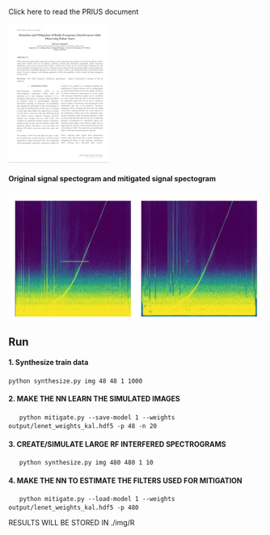 Click here to read the PRIUS document

[![PDF](https://github.com/kalyan0510/RFI/blob/master/readmemedia/page1.png)](https://drive.google.com/file/d/1AxSFng_JMC7KRKC9sU7hEIzw9RUSbNne/view?usp=sharing)

#### Original signal spectogram and mitigated signal spectogram
[![](https://github.com/kalyan0510/RFI/blob/master/readmemedia/mit_comp.png)](https://drive.google.com/file/d/1AxSFng_JMC7KRKC9sU7hEIzw9RUSbNne/view?usp=sharing)


## Run

#### 1. Synthesize train data
   ``` python synthesize.py img 48 48 1 1000 ```

#### 2. MAKE THE NN LEARN THE SIMULATED IMAGES
   ```    python mitigate.py --save-model 1 --weights output/lenet_weights_kal.hdf5 -p 48 -n 20    ``` 

#### 3. CREATE/SIMULATE LARGE RF INTERFERED SPECTROGRAMS
   ```    python synthesize.py img 480 480 1 10    ``` 

#### 4. MAKE THE NN TO ESTIMATE THE FILTERS USED FOR MITIGATION
   ```    python mitigate.py --load-model 1 --weights output/lenet_weights_kal.hdf5 -p 480    ``` 
   
   RESULTS WILL BE STORED IN  ./img/R


